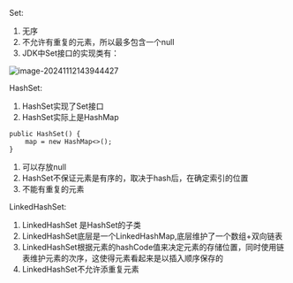 Set:

1. 无序
2. 不允许有重复的元素，所以最多包含一个null
3. JDK中Set接口的实现类有：

![image-20241112143944427](D:\fanlulin\Desktop\StudySphere\leetcode\java\assert\Set\image-20241112143944427.png)



HashSet:

1. HashSet实现了Set接口
2. HashSet实际上是HashMap

```
public HashSet() {
    map = new HashMap<>();
}
```

1. 可以存放null
2. HashSet不保证元素是有序的，取决于hash后，在确定索引的位置
3. 不能有重复的元素

LinkedHashSet:

1. LinkedHashSet 是HashSet的子类
2. LinkedHashSet底层是一个LinkedHashMap,底层维护了一个数组+双向链表
3. LinkedHashSet根据元素的hashCode值来决定元素的存储位置，同时使用链表维护元素的次序，这使得元素看起来是以插入顺序保存的
4. LinkedHashSet不允许添重复元素